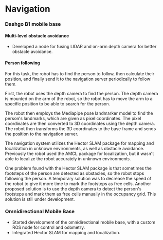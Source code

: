 # Navigation
### Dashgo B1 mobile base

#### Multi-level obstacle avoidance
- Developed a node for fusing LIDAR and on-arm depth camera for better obstacle avoidance.

#### Person following 
For this task, the robot has to find the person to follow, then calculate their position, and finally send it to the navigation server periodically to follow them.

First, the robot uses the depth camera to find the person. The depth camera is mounted on the arm of the robot, so the robot has to move the arm to a specific position to be able to search for the person. 

The robot then employs the Mediapipe pose landmarker model to find the person's landmarks, which are given as pixel coordinates. The pixel coordinates are then converted to 3D coordinates using the depth camera. The robot then transforms the 3D coordinates to the base frame and sends the position to the navigation server.

The navigation system utilizes the Hector SLAM package for mapping and localization in unknown environments, as well as obstacle avoidance. Previously the robot used the AMCL package for localization, but it wasn't able to localize the robot accurately in unknown environments. 

One problem found with the Hector SLAM package is that sometimes the footsteps of the person are detected as obstacles, so the robot stops following the person. A temporary solution was to decrease the speed of the robot to give it more time to mark the footsteps as free cells. Another proposed solution is to use the depth camera to detect the person's footsteps and mark them as free cells manually in the occupancy grid. This solution is still under development.

### Omnidirectional Mobile Base
- Started development of the omnidirectional mobile base, with a custom ROS node for control and odometry.
- Integrated Hector SLAM for mapping and localization.